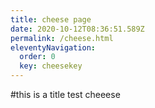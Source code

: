 ```yaml
---
title: cheese page
date: 2020-10-12T08:36:51.589Z
permalink: /cheese.html
eleventyNavigation:
  order: 0
  key: cheesekey
---
```

\#this is a title test cheeese